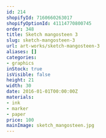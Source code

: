 ```yaml
---
id: 214
shopifyId: 7160660263017
shopifyOptionId: 41114770800745
order: 348
title: Sketch mangosteen 3
slug: sketch-mangosteen-3
url: art-works/sketch-mangosteen-3
aliases: []
categories:
- graphics
inStock: true
isVisible: false
height: 21
width: 30
date: 2016-01-01T00:00:00Z
materials:
- ink
- marker
- paper
price: 100
mainImage: sketch_mangosteen.jpg
---
```

